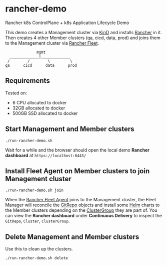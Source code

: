 # rancher-demo

Rancher k8s ControlPlane + k8s Application Lifecycle Demo

This demo creates a Management cluster via [KinD](https://kind.sigs.k8s.io/) and installs [Rancher](https://ranchermanager.docs.rancher.com/) in it.
Then creates 4 other Member clusters (qa, cicd, data, prod) and joins them to the Management cluster via [Rancher Fleet](https://fleet.rancher.io/).

```text
              mgmt
  _____________|_____________
 /        /        \         \
qa      cicd      data      prod
```

## Requirements

Tested on:

- 6 CPU allocated to docker
- 32GB allocated to docker
- 500GB SSD allocated to docker

## Start Management and Member clusters

```shell
./run-rancher-demo.sh
```

Wait for a while and the browser should open the local demo **Rancher dashboard** at `https://localhost:8443/`

## Install Fleet Agent on Member clusters to join Management cluster

```shell
./run-rancher-demo.sh join
```

When the [Rancher Fleet Agent](https://fleet.rancher.io/agent-initiated) joins to the Management cluster, the Fleet Manager will reconcile the [GitRepo](https://fleet.rancher.io/gitrepo-add) objects and install some [Helm](https://helm.sh/) charts to the Member clusters depending on the [ClusterGroup](https://fleet.rancher.io/cluster-group) they are part of. You can view the **Rancher dashboard** under **Continuous Delivery** to inspect the `GitRepo`, `Cluster`, `ClusterGroup`.

## Delete Management and Member clusters

Use this to clean up the clusters.

```shell
./run-rancher-demo.sh delete
```
